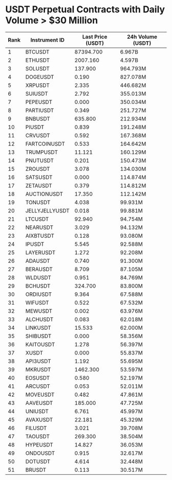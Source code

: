 # USDT Perpetual Contracts with Daily Volume > $30 Million

| Rank | Instrument ID | Last Price (USDT) | 24h Volume (USDT) |
|------|---------------|-------------------|-------------------|
| 1 | BTCUSDT | 87394.700 | 6.967B |
| 2 | ETHUSDT | 2007.160 | 4.597B |
| 3 | SOLUSDT | 137.900 | 964.793M |
| 4 | DOGEUSDT | 0.190 | 827.078M |
| 5 | XRPUSDT | 2.335 | 446.682M |
| 6 | SUIUSDT | 2.792 | 355.013M |
| 7 | PEPEUSDT | 0.000 | 350.034M |
| 8 | PARTIUSDT | 0.349 | 251.727M |
| 9 | BNBUSDT | 635.800 | 212.934M |
| 10 | PIUSDT | 0.839 | 191.248M |
| 11 | CRVUSDT | 0.592 | 167.368M |
| 12 | FARTCOINUSDT | 0.533 | 164.642M |
| 13 | TRUMPUSDT | 11.121 | 160.129M |
| 14 | PNUTUSDT | 0.201 | 150.473M |
| 15 | ZROUSDT | 3.078 | 134.030M |
| 16 | SATSUSDT | 0.000 | 114.874M |
| 17 | ZETAUSDT | 0.379 | 114.812M |
| 18 | AUCTIONUSDT | 17.350 | 112.142M |
| 19 | TONUSDT | 4.038 | 99.931M |
| 20 | JELLYJELLYUSDT | 0.018 | 99.881M |
| 21 | LTCUSDT | 92.940 | 94.754M |
| 22 | NEARUSDT | 3.029 | 94.132M |
| 23 | AIXBTUSDT | 0.128 | 93.080M |
| 24 | IPUSDT | 5.545 | 92.588M |
| 25 | LAYERUSDT | 1.272 | 92.208M |
| 26 | ADAUSDT | 0.740 | 91.300M |
| 27 | BERAUSDT | 8.709 | 87.105M |
| 28 | WLDUSDT | 0.951 | 84.769M |
| 29 | BCHUSDT | 324.700 | 83.800M |
| 30 | ORDIUSDT | 9.364 | 67.588M |
| 31 | WIFUSDT | 0.522 | 67.532M |
| 32 | MEWUSDT | 0.002 | 63.976M |
| 33 | ALCHUSDT | 0.083 | 62.018M |
| 34 | LINKUSDT | 15.533 | 62.000M |
| 35 | SHIBUSDT | 0.000 | 58.356M |
| 36 | KAITOUSDT | 1.278 | 56.397M |
| 37 | XUSDT | 0.000 | 55.837M |
| 38 | API3USDT | 1.192 | 55.695M |
| 39 | MKRUSDT | 1462.300 | 53.597M |
| 40 | EOSUSDT | 0.580 | 52.197M |
| 41 | ARCUSDT | 0.053 | 52.011M |
| 42 | MOVEUSDT | 0.482 | 47.861M |
| 43 | AAVEUSDT | 185.000 | 47.725M |
| 44 | UNIUSDT | 6.761 | 45.997M |
| 45 | AVAXUSDT | 22.181 | 45.329M |
| 46 | FILUSDT | 3.021 | 39.708M |
| 47 | TAOUSDT | 269.300 | 38.504M |
| 48 | HYPEUSDT | 14.827 | 36.053M |
| 49 | ONDOUSDT | 0.915 | 32.617M |
| 50 | DOTUSDT | 4.614 | 32.448M |
| 51 | BRUSDT | 0.113 | 30.517M |
